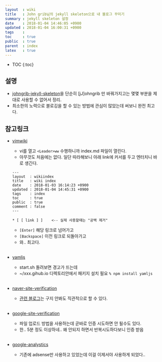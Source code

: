 ```yaml
---
layout  : wiki
title   : John grib님의 jekyll skeleton으로 내 블로그 꾸미기
summary : jekyll skeleton 설정
date    : 2018-01-04 14:46:05 +0900
updated : 2018-01-04 16:00:31 +0900
tags    :
toc     : true
public  : true
parent  : index
latex   : true
---
```

* TOC
{:toc}

## 설명
* [johngrib-jekyll-skeleton](https://github.com/johngrib/johngrib-jekyll-skeleton)을
단순히 [jJ]ohngrib 만 바꿔가지고는 몇몇 부분을 제대로 사용할 수 없어서 정리.
* 최소한의 노력으로 블로깅을 할 수 있는 방법에 관심이 많았는데 써보니 완전 최고다.

## 참고링크
* [vimwiki](https://github.com/vimwiki/vimwiki)
  - vi를 열고 `<Leader>ww`  수행하니까 index.md 파일이 열린다.
  - 아무것도 처음에는 없다. 일단 따라해보니 아래 link에 커서를 두고 엔터치니 바로 생긴다.

  ```wiki
  ---
  layout  : wikiindex
  title   : wiki index
  date    : 2018-01-03 16:14:23 +0900
  updated : 2018-01-04 14:45:31 +0900
  tags    : index
  toc     : true
  public  : true
  comment : false
  ---
  
  * [ [ link ] ]    <-- 실제 사용할때는 "공백 제거"
  
  ```
  
  - `[Enter]` 해당 링크로 넘어가고
  - `[Backspace]` 이전 링크로 되돌아가고
  - 와.. 최고다.
<br /><br />
* [yamljs](https://www.npmjs.com/package/yamljs)
  - start.sh 돌려보면 경고가 뜨는데 
  - ~/xxx.gihub.io 디렉토리안에서 패키지 설치 필요
  ```% npm install yamljs```
<br /><br />
* [naver-site-verification](http://webmastertool.naver.com/board/main.naver)
  - [관련 블로그](https://m.blog.naver.com/PostView.nhn?blogId=withneedsad&logNo=220651215802&proxyReferer=https%3A%2F%2Fwww.google.co.kr%2F)는 구지 안봐도 직관적으로 할 수 있다.
<br /><br />
* [google-site-verification](https://www.google.com/webmasters/verification/home?hl=ko)
  - 파일 업로드 방법을 사용하는데 곧바로 인증 시도하면 안 될수도 있다.
  - 한.. 5분 정도 이상하네.. 왜 안되지 하면서 반복시도하다보니 인증 받음
<br /><br />
* [google-analystics](https://analytics.google.com/analytics/web/#embed/report-home/a41925802w166845303p167173327/)
  - 기존에 adsense만 사용하고 있었는데 이걸 이제서야 사용하게 되었다..



